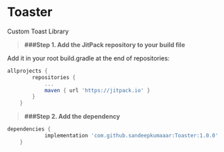 # Toaster
Custom Toast Library

> **###Step 1. Add the JitPack repository to your build file**

Add it in your root build.gradle at the end of repositories:

```gradle
allprojects {
		repositories {
			...
			maven { url 'https://jitpack.io' }
		}
	}
  ```
  
 > **###Step 2. Add the dependency**

```gradle
dependencies {
	        implementation 'com.github.sandeepkumaaar:Toaster:1.0.0'
	}
  ```



